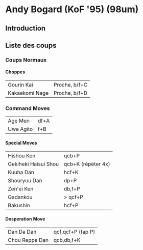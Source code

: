 # Andy Bogard (KoF '95) (98um)

## Introduction

## Liste des coups

### Coups Normaux

#### Choppes

|                |               |
|----------------|---------------|
| Gourin Kai     | Proche, b/f+C |
| Kakaekomi Nage | Proche, b/f+D |

### Command Moves

|           |      |
|-----------|------|
| Age Men   | df+A |
| Uwa Agito | f+B  |

#### Special Moves

|                      |                    |
|----------------------|--------------------|
| Hishou Ken           | qcb+P              |
| Gekiheki Haisui Shou | qcb+K (répéter 4x) |
| Kuuha Dan            | hcf+K              |
| Shouryuu Dan         | dp+P               |
| Zen'ei Ken           | db,f+P             |
| Gadankou             | \> qcf+P           |
| Bakushin             | hcf+P              |

#### Desperation Move

|                |                   |
|----------------|-------------------|
| Dan Da Dan     | qcf,qcf+P (tap P) |
| Chou Reppa Dan | qcb,db,f+K        |
